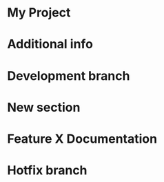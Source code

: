 # My Project
# Additional info
# Development branch
# New section
# Feature X Documentation
# Hotfix branch
